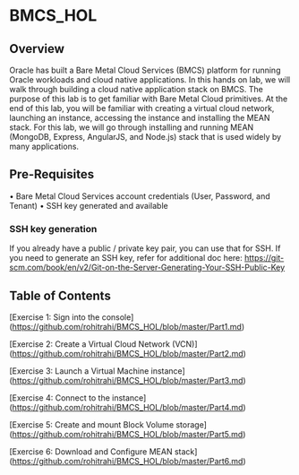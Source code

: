 # BMCS_HOL

## Overview

Oracle has built a Bare Metal Cloud Services (BMCS) platform for running Oracle workloads and cloud native applications. In this hands on lab, we will walk through building a cloud native application stack on BMCS. The purpose of this lab is to get familiar with Bare Metal Cloud primitives. At the end of this lab, you will be familiar with creating a virtual cloud network, launching an instance, accessing the instance and installing the MEAN stack. For this lab, we will go through installing and running MEAN (MongoDB, Express, AngularJS, and Node.js) stack that is used widely by many applications.   

## Pre-Requisites 
•	Bare Metal Cloud Services account credentials (User, Password, and Tenant) 
•	SSH key generated and available
  
### SSH key generation
If you already have a public / private key pair, you can use that for SSH. If you need to generate an SSH key, refer for additional doc here: https://git-scm.com/book/en/v2/Git-on-the-Server-Generating-Your-SSH-Public-Key

## Table of Contents

[Exercise 1: Sign into the console] (https://github.com/rohitrahi/BMCS_HOL/blob/master/Part1.md)

[Exercise 2: Create a Virtual Cloud Network (VCN)] (https://github.com/rohitrahi/BMCS_HOL/blob/master/Part2.md)

[Exercise 3: Launch a Virtual Machine instance] (https://github.com/rohitrahi/BMCS_HOL/blob/master/Part3.md)

[Exercise 4: Connect to the instance] (https://github.com/rohitrahi/BMCS_HOL/blob/master/Part4.md)

[Exercise 5: Create and mount Block Volume storage] (https://github.com/rohitrahi/BMCS_HOL/blob/master/Part5.md)

[Exercise 6: Download and Configure MEAN stack] (https://github.com/rohitrahi/BMCS_HOL/blob/master/Part6.md)

